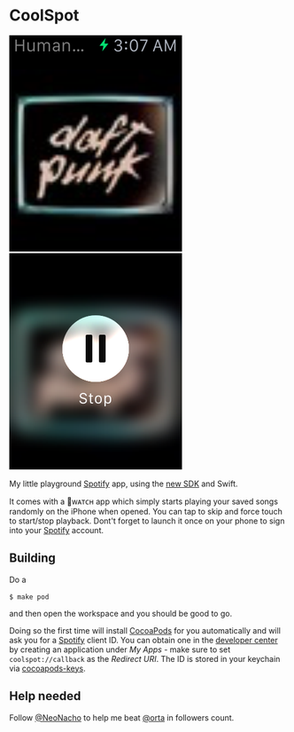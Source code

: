 # CoolSpot

![Screenshot of playback on the watch](Screenshots/watch-playback.png)
![Screenshot of menu on the watch](Screenshots/watch-stop.png)

My little playground [Spotify][1] app, using the [new SDK](https://github.com/spotify/ios-sdk) and Swift. 

It comes with a ᴡᴀᴛᴄʜ app which simply starts playing your saved
songs randomly on the iPhone when opened. You can tap to skip and force touch to start/stop playback. Dont't forget to launch it once on your phone to sign into your
[Spotify][1] account.

## Building

Do a 

    $ make pod

and then open the workspace and you should be good to go.

Doing so the first time will install [CocoaPods][4] for you automatically and will
ask you for a [Spotify][1] client ID. You can obtain one in the [developer center][2] by creating an application under *My Apps* - make sure to set `coolspot://callback` as the *Redirect URI*. The ID is stored in your keychain via [cocoapods-keys][3].

## Help needed

Follow [@NeoNacho](https://twitter.com/NeoNacho) to help me beat [@orta](https://twitter.com/orta) in followers count.

[1]: https://www.spotify.com/
[2]: https://developer.spotify.com
[3]: https://github.com/orta/cocoapods-keys
[4]: http://cocoapods.org
